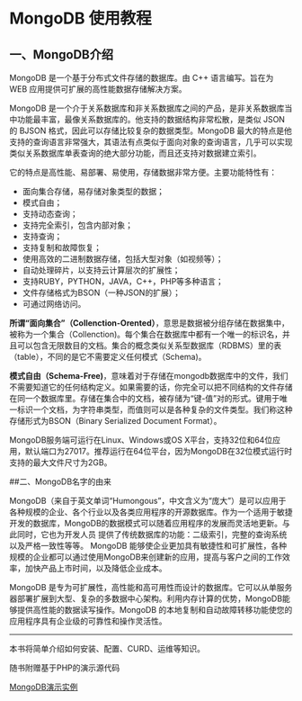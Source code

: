 # MongoDB 使用教程

## 一、MongoDB介绍

MongoDB 是一个基于分布式文件存储的数据库。由 C++ 语言编写。旨在为 WEB 应用提供可扩展的高性能数据存储解决方案。

MongoDB 是一个介于关系数据库和非关系数据库之间的产品，是非关系数据库当中功能最丰富，最像关系数据库的。他支持的数据结构非常松散，是类似 JSON 的 BJSON 格式，因此可以存储比较复杂的数据类型。MongoDB 最大的特点是他支持的查询语言非常强大，其语法有点类似于面向对象的查询语言，几乎可以实现类似关系数据库单表查询的绝大部分功能，而且还支持对数据建立索引。

它的特点是高性能、易部署、易使用，存储数据非常方便。主要功能特性有：

 * 面向集合存储，易存储对象类型的数据；
 * 模式自由；
 * 支持动态查询；
 * 支持完全索引，包含内部对象；
 * 支持查询；
 * 支持复制和故障恢复；
 * 使用高效的二进制数据存储，包括大型对象（如视频等）；
 * 自动处理碎片，以支持云计算层次的扩展性；
 * 支持RUBY，PYTHON，JAVA，C++，PHP等多种语言；
 * 文件存储格式为BSON（一种JSON的扩展）；
 * 可通过网络访问。

**所谓“面向集合”（Collenction-Orented）**，意思是数据被分组存储在数据集中，被称为一个集合（Collenction)。每个集合在数据库中都有一个唯一的标识名，并且可以包含无限数目的文档。集合的概念类似关系型数据库（RDBMS）里的表（table），不同的是它不需要定义任何模式（Schema)。

**模式自由（Schema-Free)**，意味着对于存储在mongodb数据库中的文件，我们不需要知道它的任何结构定义。如果需要的话，你完全可以把不同结构的文件存储在同一个数据库里。存储在集合中的文档，被存储为“键-值”对的形式。键用于唯一标识一个文档，为字符串类型，而值则可以是各种复杂的文件类型。我们称这种存储形式为BSON（Binary Serialized Document Format）。

MongoDB服务端可运行在Linux、Windows或OS X平台，支持32位和64位应用，默认端口为27017。推荐运行在64位平台，因为MongoDB在32位模式运行时支持的最大文件尺寸为2GB。

##二、MongoDB名字的由来

MongoDB（来自于英文单词“Humongous”，中文含义为“庞大”）是可以应用于各种规模的企业、各个行业以及各类应用程序的开源数据库。作为一个适用于敏捷开发的数据库，MongoDB的数据模式可以随着应用程序的发展而灵活地更新。与此同时，它也为开发人员 提供了传统数据库的功能：二级索引，完整的查询系统以及严格一致性等等。 MongoDB 能够使企业更加具有敏捷性和可扩展性，各种规模的企业都可以通过使用MongoDB来创建新的应用，提高与客户之间的工作效率，加快产品上市时间，以及降低企业成本。

MongoDB 是专为可扩展性，高性能和高可用性而设计的数据库。它可以从单服务器部署扩展到大型、复杂的多数据中心架构。利用内存计算的优势，MongoDB能够提供高性能的数据读写操作。MongoDB 的本地复制和自动故障转移功能使您的应用程序具有企业级的可靠性和操作灵活性。

---------------------------------------

本书将简单介绍如何安装、配置、CURD、运维等知识。

随书附赠基于PHP的演示源代码

[MongoDB演示实例](https://github.com/jiangbianwanghai/mongo-php)
